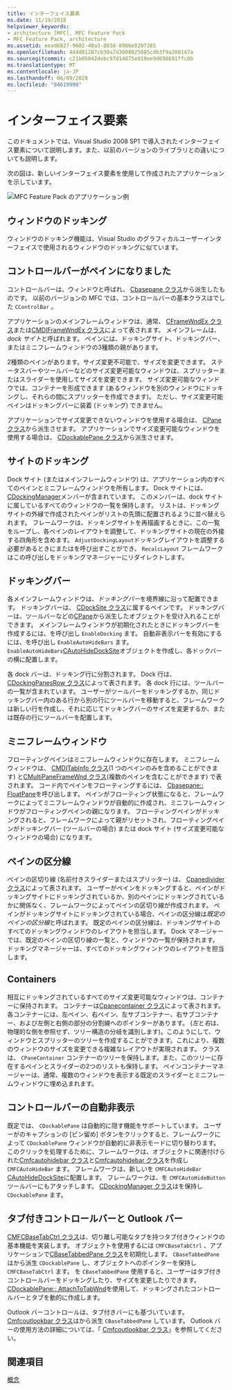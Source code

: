 ```yaml
---
title: インターフェイス要素
ms.date: 11/19/2018
helpviewer_keywords:
- architecture [MFC], MFC Feature Pack
- MFC Feature Pack, architecture
ms.assetid: eead6827-9602-40a3-8038-8986e8207385
ms.openlocfilehash: 4d4d81287cb30a7d3608025085cdb3f9a208147a
ms.sourcegitcommit: c21b05042debc97d14875e019ee9d698691ffc0b
ms.translationtype: MT
ms.contentlocale: ja-JP
ms.lasthandoff: 06/09/2020
ms.locfileid: "84619990"
---
```

# <a name="interface-elements"></a>インターフェイス要素

このドキュメントでは、Visual Studio 2008 SP1 で導入されたインターフェイス要素について説明します。また、以前のバージョンのライブラリとの違いについても説明します。

次の図は、新しいインターフェイス要素を使用して作成されたアプリケーションを示しています。

![MFC Feature Pack のアプリケーション例](../mfc/media/mfc_featurepack.png "MFC Feature Pack のアプリケーション例")

## <a name="window-docking"></a>ウィンドウのドッキング

ウィンドウのドッキング機能は、Visual Studio のグラフィカルユーザーインターフェイスで使用されるウィンドウのドッキングに似ています。

## <a name="control-bars-are-now-panes"></a>コントロールバーがペインになりました

コントロールバーは、ウィンドウと呼ばれ、 [Cbasepane クラス](reference/cbasepane-class.md)から派生したものです。 以前のバージョンの MFC では、コントロールバーの基本クラスはでした `CControlBar` 。

アプリケーションのメインフレームウィンドウは、通常、 [CFrameWndEx クラス](reference/cframewndex-class.md)または[CMDIFrameWndEx クラス](reference/cmdiframewndex-class.md)によって表されます。 メインフレームは、 *dock サイト*と呼ばれます。 ペインには、ドッキングサイト、ドッキングバー、またはミニフレームウィンドウの3種類の親があります。

2種類のペインがあります。サイズ変更不可能で、サイズを変更できます。 ステータスバーやツールバーなどのサイズ変更可能なウィンドウは、スプリッターまたはスライダーを使用してサイズを変更できます。 サイズ変更可能なウィンドウでは、コンテナーを形成できます (あるウィンドウを別のウィンドウにドッキングし、それらの間にスプリッターを作成できます)。 ただし、サイズ変更可能ペインはドッキングバーに装着 (ドッキング) できません。

アプリケーションでサイズ変更できないウィンドウを使用する場合は、 [CPane クラス](reference/cpane-class.md)から派生させます。  アプリケーションでサイズ変更可能なウィンドウを使用する場合は、 [CDockablePane クラス](reference/cdockablepane-class.md)から派生させます。

## <a name="dock-site"></a>サイトのドッキング

Dock サイト (またはメインフレームウィンドウ) は、アプリケーション内のすべてのペインとミニフレームウィンドウを所有します。 Dock サイトには、 [CDockingManager](reference/cdockingmanager-class.md)メンバーが含まれています。 このメンバーは、dock サイトに属しているすべてのウィンドウの一覧を保持します。 リストは、ドッキングサイトの外縁で作成されたペインがリストの先頭に配置されるように並べ替えられます。 フレームワークは、ドッキングサイトを再描画するときに、この一覧をループし、各ペインのレイアウトを調整して、ドッキングサイトの現在の外接する四角形を含めます。 `AdjustDockingLayout`ドッキングレイアウトを調整する必要があるときにまたはを呼び出すことができ、 `RecalcLayout` フレームワークはこの呼び出しをドッキングマネージャーにリダイレクトします。

## <a name="dock-bars"></a>ドッキングバー

各メインフレームウィンドウは、*ドッキングバー*を境界線に沿って配置できます。 ドッキングバーは、 [CDockSite クラス](reference/cdocksite-class.md)に属するペインです。 ドッキングバーは、ツールバーなどの[CPane](reference/cpane-class.md)から派生したオブジェクトを受け入れることができます。 メインフレームウィンドウが初期化されたときにドッキングバーを作成するには、を呼び出し `EnableDocking` ます。 自動非表示バーを有効にするには、を呼び出し `EnableAutoHideBars` ます。 `EnableAutoHideBars`[CAutoHideDockSite](reference/cautohidedocksite-class.md)オブジェクトを作成し、各ドックバーの横に配置します。

各 dock バーは、ドッキング行に分割されます。 Dock 行は、 [CDockingPanesRow クラス](reference/cdockingpanesrow-class.md)によって表されます。 各 dock 行には、ツールバーの一覧が含まれています。 ユーザーがツールバーをドッキングするか、同じドッキングバー内のある行から別の行にツールバーを移動すると、フレームワークは新しい行を作成し、それに応じてドッキングバーのサイズを変更するか、または既存の行にツールバーを配置します。

## <a name="mini-frame-windows"></a>ミニフレームウィンドウ

フローティングペインはミニフレームウィンドウに存在します。 ミニフレームウィンドウは、 [CMDITabInfo クラス](reference/cmditabinfo-class.md)(1 つのペインのみを含めることができます) と[CMultiPaneFrameWnd クラス](reference/cmultipaneframewnd-class.md)(複数のペインを含むことができます) で表されます。 コード内でペインをフローティングするには、 [Cbasepane:: FloatPane](reference/cbasepane-class.md#floatpane)を呼び出します。 ペインがフローティング状態になると、フレームワークによってミニフレームウィンドウが自動的に作成され、ミニフレームウィンドウがフローティングペインの親になります。 フローティングペインがドッキングされると、フレームワークによって親がリセットされ、フローティングペインがドッキングバー (ツールバーの場合) または dock サイト (サイズ変更可能なウィンドウの場合) になります。

## <a name="pane-dividers"></a>ペインの区分線

ペインの区切り線 (名前付きスライダーまたはスプリッター) は、 [Cpanedivider クラス](reference/cpanedivider-class.md)によって表されます。 ユーザーがペインをドッキングすると、ペインがドッキングサイトにドッキングされているか、別のペインにドッキングされているかに関係なく、フレームワークによってペインの区切り線が作成されます。 ペインがドッキングサイトにドッキングされている場合、ペインの区分線は*既定のペインの区分線*と呼ばれます。 既定のペインの区分線は、ドッキングサイトのすべてのドッキングウィンドウのレイアウトを担当します。 Dock マネージャーでは、既定のペインの区切り線の一覧と、ウィンドウの一覧が保持されます。 ドッキングマネージャーは、すべてのドッキングウィンドウのレイアウトを担当します。

## <a name="containers"></a>Containers

相互にドッキングされているすべてのサイズ変更可能なウィンドウは、コンテナーに保持されます。 コンテナーは[Cpanecontainer クラス](reference/cpanecontainer-class.md)によって表されます。 各コンテナーには、左ペイン、右ペイン、左サブコンテナー、右サブコンテナー、および左側と右側の部分の分割線へのポインターがあります。 (*左*と*右*は、物理的な側を参照せず、ツリー構造の分岐を識別します)。このようにして、ウィンドウとスプリッターのツリーを作成することができます。これにより、複数のウィンドウのサイズを変更できる複雑なレイアウトが実現されます。 クラスは、 `CPaneContainer` コンテナーのツリーを保持します。また、このツリーに存在するペインとスライダーの2つのリストも保持します。 ペインコンテナーマネージャーは、通常、複数のウィンドウを表示する既定のスライダーとミニフレームウィンドウに埋め込まれます。

## <a name="auto-hide-control-bars"></a>コントロールバーの自動非表示

既定では、 `CDockablePane` は自動的に隠す機能をサポートしています。 ユーザーがのキャプションの [ピン留め] ボタンをクリックすると、フレームワークによって `CDockablePane` ウィンドウが自動的に非表示モードに切り替わります。 このクリックを処理するために、フレームワークは、オブジェクトに関連付けられた[Cmfcautohidebar クラス](reference/cmfcautohidebar-class.md)と[Cmfcautohidebar クラス](reference/cmfcautohidebutton-class.md)を作成し `CMFCAutoHideBar` ます。 フレームワークは、新しいを `CMFCAutoHideBar` [CAutoHideDockSite](reference/cautohidedocksite-class.md)に配置します。 フレームワークは、を `CMFCAutoHideButton` ツールバーにもアタッチします。 [CDockingManager クラス](reference/cdockingmanager-class.md)はを保持し `CDockablePane` ます。

## <a name="tabbed-control-bars-and-outlook-bars"></a>タブ付きコントロールバーと Outlook バー

[CMFCBaseTabCtrl クラス](reference/cmfcbasetabctrl-class.md)は、切り離し可能なタブを持つタブ付きウィンドウの基本機能を実装します。 オブジェクトを使用するには `CMFCBaseTabCtrl` 、アプリケーションで[CBaseTabbedPane クラス](reference/cbasetabbedpane-class.md)を初期化します。 `CBaseTabbedPane`はから派生 `CDockablePane` し、オブジェクトへのポインターを保持し `CMFCBaseTabCtrl` ます。 を `CBaseTabbedPane` 使用すると、ユーザーはタブ付きコントロールバーをドッキングしたり、サイズを変更したりできます。 [CDockablePane:: AttachToTabWnd](reference/cdockablepane-class.md#attachtotabwnd)を使用して、ドッキングされたコントロールバーとタブを動的に作成します。

Outlook バーコントロールは、タブ付きバーにも基づいています。 [Cmfcoutlookbar クラス](reference/cmfcoutlookbar-class.md)はから派生 `CBaseTabbedPane` しています。 Outlook バーの使用方法の詳細については、「 [Cmfcoutlookbar クラス](reference/cmfcoutlookbar-class.md)」を参照してください。

## <a name="see-also"></a>関連項目

[概念](mfc-concepts.md)
